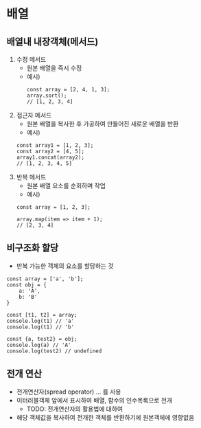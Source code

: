 # 배열

## 배열내 내장객체(메서드)

1. 수정 메서드
    - 원본 배열을 즉시 수정
    - 예시)
        ```
        const array = [2, 4, 1, 3];
        array.sort();
        // [1, 2, 3, 4]
        ```
2. 접근자 메서드
    - 원본 배열을 복사한 후 가공하여 만들어진 새로운 배열을 반환
    - 예시)
    ```
    const array1 = [1, 2, 3];
    const array2 = [4, 5];
    array1.concat(array2);
    // [1, 2, 3, 4, 5]
    ```
3. 반복 메서드
    - 원본 배열 요소를 순회하며 작업
    - 예시)
    ```
    const array = [1, 2, 3];

    array.map(item => item + 1);
    // [2, 3, 4]
    ```

## 비구조화 할당
- 반복 가능한 객체의 요소를 할당하는 것
```
const array = ['a', 'b'];
const obj = {
    a: 'A',
    b: 'B'
}

const [t1, t2] = array;
console.log(t1) // 'a'
console.log(t1) // 'b'

const {a, test2} = obj;
console.log(a) // 'A'
console.log(test2) // undefined
```

## 전개 연산
- 전개연산자(spread operator) ... 를 사용
- 이터러블객체 앞에서 표시하여 배열, 함수의 인수목록으로 전개
    - TODO: 전개연산자의 활용법에 대하여
- 해당 객체값을 복사하여 전개한 객체를 반환하기에 원본객체에 영향없음
```

```